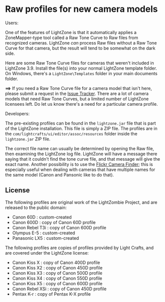 # Raw profiles for new camera models

Users:

One of the features of LightZone is that it automatically applies
a ZoneMapper-type tool called a Raw Tone Curve
to Raw files from recognized cameras.
LightZone *can* process Raw files without a Raw Tone Curve for that camera,
but the result will tend to be somewhat on the dark side.

Here are some Raw Tone Curve files for cameras that weren't included
in LightZone 3.9.
Install the file(s) into your normal LightZone template folder.
On Windows, there's a `LightZone\Templates` folder in your main documents folder.

**==>** If you need a Raw Tone Curve file for a camera model that isn't here,
please submit a request in the
[Issue Tracker](https://github.com/Doug-Pardee/LightZombie/issues).
There are a lot of camera models that need Raw Tone Curves,
but a limited number of LightZone licensees left.
Do let us know there's a need for a particular camera profile.

Developers:

The pre-existing profiles can be found in the `lightzone.jar` file
that is part of the LightZone installation.
This file is simply a ZIP file.
The profiles are in the `com/lightcrafts/ui/editor/assoc/resources` folder
inside the `lightzone.jar` ZIP file.

The correct file name can usually be determined by opening the Raw file,
then examining the LightZone log file.
LightZone will have a message there saying that it couldn't find the
tone curve file, and that message will give the exact name.
Another possibility is to use the
[Flickr Camera Finder](http://www.flickr.com/cameras/);
this is especially useful when dealing with cameras that have
multiple names for the same model (Canon and Pansonic like to do that).

## License

The following profiles are original work of the LightZombie Project,
and are released to the public domain:

* Canon 60D : custom-created
* Canon 600D : copy of Canon 60D profile
* Canon Rebel T3i : copy of Canon 600D profile
* Olympus E-5 : custom-created
* Panasonic LX5 : custom-created

The following profiles are copies of profiles provided by Light Crafts,
and are covered under the LightZone license:

* Canon Kiss X : copy of Canon 400D profile
* Canon Kiss X2 : copy of Canon 450D profile
* Canon Kiss X3 : copy of Canon 500D profile
* Canon Kiss X4 : copy of Canon 550D profile
* Canon Kiss X5 : copy of Canon 600D profile
* Canon Rebel XSi : copy of Canon 450D profile
* Pentax K-r : copy of Pentax K-X profile
